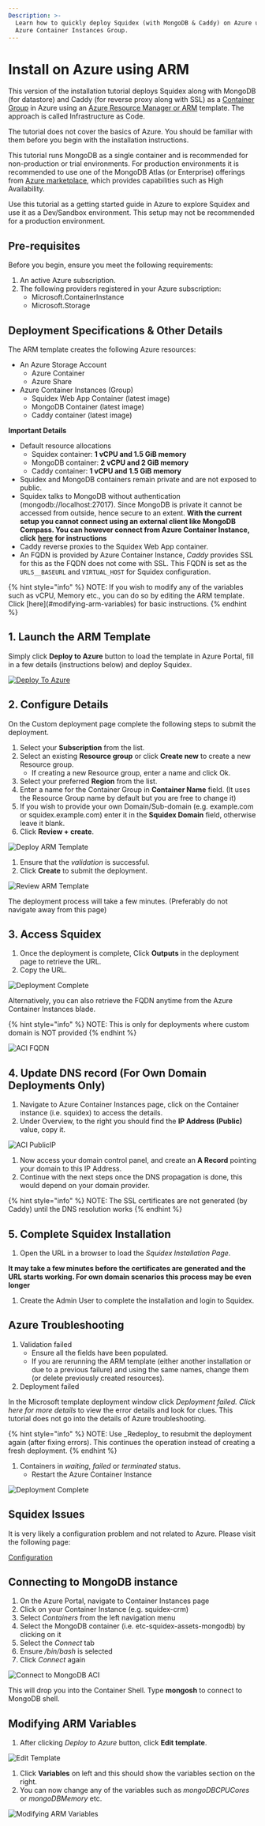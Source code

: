 ```yaml
---
Description: >-
  Learn how to quickly deploy Squidex (with MongoDB & Caddy) on Azure using
  Azure Container Instances Group.
---
```


# Install on Azure using ARM

This version of the installation tutorial deploys Squidex along with MongoDB (for datastore) and Caddy (for reverse proxy along with SSL) as a [Container Group](https://learn.microsoft.com/en-us/azure/container-instances/container-instances-container-groups) in Azure using an [Azure Resource Manager or ARM](https://learn.microsoft.com/en-us/azure/azure-resource-manager/templates/overview) template. The approach is called Infrastructure as Code.

The tutorial does not cover the basics of Azure. You should be familiar with them before you begin with the installation instructions.

This tutorial runs MongoDB as a single container and is recommended for non-production or trial environments. For production environments it is recommended to use one of the MongoDB Atlas (or Enterprise) offerings from [Azure marketplace](https://azuremarketplace.microsoft.com/en-us/marketplace/apps?search=mongodb\&page=1), which provides capabilities such as High Availability.

Use this tutorial as a getting started guide in Azure to explore Squidex and use it as a Dev/Sandbox environment. This setup may not be recommended for a production environment.

## Pre-requisites

Before you begin, ensure you meet the following requirements:

1. An active Azure subscription.
2. The following providers registered in your Azure subscription:
   * Microsoft.ContainerInstance
   * Microsoft.Storage

## Deployment Specifications & Other Details

The ARM template creates the following Azure resources:

* An Azure Storage Account
  * Azure Container
  * Azure Share
* Azure Container Instances (Group)
  * Squidex Web App Container (latest image)
  * MongoDB Container (latest image)
  * Caddy container (latest image)

**Important Details**

* Default resource allocations
  * Squidex container: **1 vCPU and 1.5 GiB memory**
  * MongoDB container: **2 vCPU and 2 GiB memory**
  * Caddy container: **1 vCPU and 1.5 GiB memory**
* Squidex and MongoDB containers remain private and are not exposed to public.
* Squidex talks to MongoDB without authentication (mongodb://localhost:27017). Since MongoDB is private it cannot be accessed from outside, hence secure to an extent. **With the current setup you cannot connect using an external client like MongoDB Compass. You can however connect from Azure Container Instance, click** [**here**](install-on-azure-arm.md#connecting-to-mongodb-instance) **for instructions**
* Caddy reverse proxies to the Squidex Web App container.
* An FQDN is provided by Azure Container Instance, _Caddy_ provides SSL for this as the FQDN does not come with SSL. This FQDN is set as the `URLS__BASEURL` and `VIRTUAL_HOST` for Squidex configuration.

{% hint style="info" %}
NOTE: If you wish to modify any of the variables such as vCPU, Memory etc., you can do so by editing the ARM template. Click \[here]\(#modifying-arm-variables) for basic instructions.
{% endhint %}

## 1. Launch the ARM Template

Simply click **Deploy to Azure** button to load the template in Azure Portal, fill in a few details (instructions below) and deploy Squidex.

[![Deploy To Azure](https://raw.githubusercontent.com/Azure/azure-quickstart-templates/master/1-CONTRIBUTION-GUIDE/images/deploytoazure.svg?sanitize=true)](https://portal.azure.com/#create/Microsoft.Template/uri/https%3A%2F%2Fraw.githubusercontent.com%2Fsangramrath%2Fsquidex-docs2%2Fmaster%2Fscripts%2Fsquidex-minimal-azure-arm.json)

## 2. Configure Details

On the Custom deployment page complete the following steps to submit the deployment.

1. Select your **Subscription** from the list.
2. Select an existing **Resource group** or click **Create new** to create a new Resource group.
   * If creating a new Resource group, enter a name and click Ok.
3. Select your preferred **Region** from the list.
4. Enter a name for the Container Group in **Container Name** field. (It uses the Resource Group name by default but you are free to change it)
5. If you wish to provide your own Domain/Sub-domain (e.g. example.com or squidex.example.com) enter it in the **Squidex Domain** field, otherwise leave it blank.
6. Click **Review + create**.

![Deploy ARM Template](../../../images/started/azure/squidex-arm-01.png)

1. Ensure that the _validation_ is successful.
2. Click **Create** to submit the deployment.

![Review ARM Template](../../../images/started/azure/squidex-arm-02.png)

The deployment process will take a few minutes. (Preferably do not navigate away from this page)

## 3. Access Squidex

1. Once the deployment is complete, Click **Outputs** in the deployment page to retrieve the URL.
2. Copy the URL.

![Deployment Complete](../../../images/started/azure/squidex-arm-03.png)

Alternatively, you can also retrieve the FQDN anytime from the Azure Container Instances blade.

{% hint style="info" %}
NOTE: This is only for deployments where custom domain is NOT provided
{% endhint %}

![ACI FQDN](../../../images/started/azure/squidex-aci-fqdn-01.png)

## 4. Update DNS record (For Own Domain Deployments Only)

1. Navigate to Azure Container Instances page, click on the Container instance (i.e. squidex) to access the details.
2. Under Overview, to the right you should find the **IP Address (Public)** value, copy it.

![ACI PublicIP](../../../images/started/azure/squidex-aci-pip-01.png)

1. Now access your domain control panel, and create an **A Record** pointing your domain to this IP Address.
2. Continue with the next steps once the DNS propagation is done, this would depend on your domain provider.

{% hint style="info" %}
NOTE: The SSL certificates are not generated (by Caddy) until the DNS resolution works
{% endhint %}

## 5. Complete Squidex Installation

1. Open the URL in a browser to load the _Squidex Installation Page_.

**It may take a few minutes before the certificates are generated and the URL starts working. For own domain scenarios this process may be even longer**

1. Create the Admin User to complete the installation and login to Squidex.

## Azure Troubleshooting

1. Validation failed
   * Ensure all the fields have been populated.
   * If you are rerunning the ARM template (either another installation or due to a previous failure) and using the same names, change them (or delete previously created resources).
2. Deployment failed

In the Microsoft template deployment window click _Deployment failed. Click here for more details_ to view the error details and look for clues. This tutorial does not go into the details of Azure troubleshooting.

{% hint style="info" %}
NOTE: Use \_Redeploy\_ to resubmit the deployment again (after fixing errors). This continues the operation instead of creating a fresh deployment.
{% endhint %}

1. Containers in _waiting_, _failed_ or _terminated_ status.
   * Restart the Azure Container Instance

![Deployment Complete](../../../images/started/azure/squidex-aci-restart-01.png)

## Squidex Issues

It is very likely a configuration problem and not related to Azure. Please visit the following page:

[Configuration](configuration.md)

## Connecting to MongoDB instance

1. On the Azure Portal, navigate to Container Instances page
2. Click on your Container Instance (e.g. squidex-crm)
3. Select _Containers_ from the left navigation menu
4. Select the MongoDB container (i.e. etc-squidex-assets-mongodb) by clicking on it
5. Select the _Connect_ tab
6. Ensure _/bin/bash_ is selected
7. Click _Connect_ again

![Connect to MongoDB ACI](../../../images/started/azure/squidex-mongodb-connect-aci-01.png)

This will drop you into the Container Shell. Type **mongosh** to connect to MongoDB shell.

## Modifying ARM Variables

1. After clicking _Deploy to Azure_ button, click **Edit template**.

![Edit Template](../../../images/started/azure/squidex-edit-arm-template-01.png)

1. Click **Variables** on left and this should show the variables section on the right.
2. You can now change any of the variables such as _mongoDBCPUCores_ or _mongoDBMemory_ etc.

![Modifying ARM Variables](../../../images/started/azure/squidex-modify-arm-variables-01.png)
